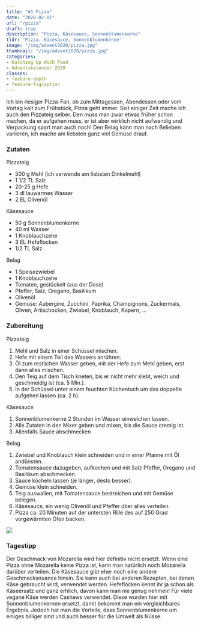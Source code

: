 ```yaml
---
title: "#1 Pizza"
date: "2020-02-01"
url: "/pizza"
draft: true
description: "Pizza, Käsesauce, Sonnenblumenkerne"
tldr: "Pizza, Käsesauce, Sonnenblumenkerne"
image: "/img/advent2020/pizza.jpg"
thumbnail: "/img/advent2020/pizza.jpg"
categories:
- Katching Up With Food
- Adventskalender 2020
classes: 
- feature-depth
- feature-figcaption
---
```

Ich bin riesiger Pizza-Fan, ob zum Mittagessen, Abendessen oder vom Vortag kalt zum Frühstück, Pizza geht immer. Seit einiger Zeit mache ich auch den Pizzateig selber. Den muss man zwar etwas früher schon machen, da er aufgehen muss, er ist aber wirklich nicht aufwendig und Verpackung spart man auch noch! Den Belag kann man nach Belieben variieren, ich mache am liebsten ganz viel Gemüse drauf.

<!--more-->

### Zutaten

Pizzateig
- 500 g Mehl (ich verwende am liebsten Dinkelmehl)
- 1 1/2 TL Salz
- 20-25 g Hefe
- 3 dl lauwarmes Wasser
- 2 EL Olivenöl

Käsesauce
- 50 g Sonnenblumenkerne
- 40 ml Wasser
- 1 Knoblauchzehe
- 3 EL Hefeflocken
- 1/2 TL Salz

Belag
- 1 Speisezwiebel
- 1 Knoblauchzehe
- Tomaten, gestückelt (aus der Dose)
- Pfeffer, Salz, Oregano, Basilikum
- Olivenöl
- Gemüse: Aubergine, Zucchini, Paprika, Champignons, Zuckermais, Oliven, Artischocken, Zwiebel, Knoblauch, Kapern, ... 

### Zubereitung

Pizzateig
1. Mehl und Salz in einer Schüssel mischen.
2. Hefe mit einem Teil des Wassers anrühren.
3. Öl zum restlichen Wasser geben, mit der Hefe zum Mehl geben, erst dann alles mischen.
4. Den Teig auf dem Tisch kneten, bis er nicht mehr klebt, weich und geschmeidig ist (ca. 5 Min.).
5. In der Schüssel unter einem feuchten Küchentuch um das doppelte aufgehen lassen (ca. 2 h).

Käsesauce
1. Sonnenblumenkerne 2 Stunden im Wasser einweichen lassen.
2. Alle Zutaten in den Mixer geben und mixen, bis die Sauce cremig ist.
3. Allenfalls Sauce abschmecken

Belag
1. Zwiebel und Knoblauch klein schneiden und in einer Pfanne mit Öl andünsten.
2. Tomatensauce dazugeben, aufkochen und mit Salz Pfeffer, Oregano und Basilikum abschmecken.
3. Sauce köcheln lassen (je länger, desto besser).
4. Gemüse klein schneiden.
5. Teig auswallen, mit Tomatensauce bestreichen und mit Gemüse belegen. 
6. Käsesauce, ein wenig Olivenöl und Pfeffer über alles verteilen.
7. Pizza ca. 20 Minuten auf der untersten Rille des auf 250 Grad vorgewärmten Ofen backen.

![](/img/advent2020/pizza.jpg)

### Tagestipp
Der Geschmack von Mozarella wird hier definitiv nicht ersetzt. Wenn eine Pizza ohne Mozarella keine Pizza ist, kann man natürlich noch Mozarella darüber verteilen. Die Käsesauce gibt eher noch eine andere Geschmacksnuance hinein. Sie kann auch bei anderen Rezepten, bei denen Käse gebraucht wird, verwendet werden. Hefeflocken kennt ihr ja schon als Käseersatz und ganz erhlich, davon kann man nie genug nehmen! Für viele vegane Käse werden Cashews verwendet. Diese wurden hier mit Sonnenblumenkernen ersetzt, damit bekommt man ein vergleichbares Ergebnis. Jedoch hat man die Vorteile, dass Sonnenblumenkerne um einiges billiger sind und auch besser für die Umwelt als Nüsse.